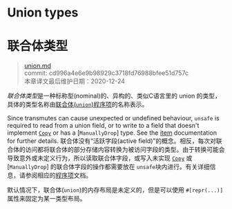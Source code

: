 # Union types
# 联合体类型

>[union.md](https://github.com/rust-lang/reference/blob/master/src/types/union.md)\
>commit: cd996a4e6e9b98929c3718fd76988bfee51d757c \
>本章译文最后维护日期：2020-12-24

*联合体类型*是一种标称型(nominal)的、异构的、类似C语言里的 union 的类型，具体的类型名称由[联合体(`union`)程序项][item]的名称表示。

Since transmutes can cause unexpected or undefined behaviour, `unsafe` is required to read from a union field, or to write to a field that doesn't implement [`Copy`] or has a [`ManuallyDrop`] type. See the [item] documentation for further details.
联合体没有“活跃字段(active field)”的概念。相反，每次对联合体的访问都将联合体的部分存储内容转换为被访问字段的类型。由于转换可能会导致意外或未定义行为，所以读取联合体字段，或写入未实现 [`Copy`] 或 [`ManuallyDrop`] 的联合体字段的操作都需要放在 `unsafe`块内进行。有关详细信息，请参阅相应的[程序项][item]文档。

默认情况下，联合体(`union`)的内存布局是未定义的，但是可以使用 `#[repr(...)]`属性来固定为某一类型布局。

[`Copy`]: ../special-types-and-traits.md#copy
[`ManuallyDrop<_>`]: https://doc.rust-lang.org/std/mem/struct.ManuallyDrop.html
[item]: ../items/unions.md

<!-- 2020-12-24-->
<!-- checked -->

